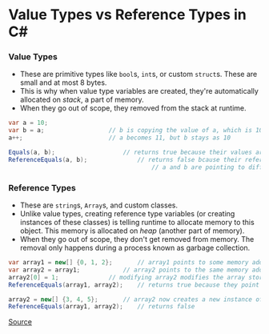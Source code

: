 # Value Types vs Reference Types in C#

### Value Types
- These are primitive types like `bool`s, `int`s, or custom `struct`s. These are small and at most 8 bytes.
- This is why when value type variables are created, they're automatically allocated on _stack_, a part of memory.
- When they go out of scope, they removed from the stack at runtime.

```c#
var a = 10;
var b = a;					// b is copying the value of a, which is 10
a++;						// a becomes 11, but b stays as 10

Equals(a, b);					// returns true because their values are the same
ReferenceEquals(a, b);				// returns false bcause their references are different
                            			// a and b are pointing to different addresses in memory
```

### Reference Types
- These are `string`s, `Array`s, and custom classes.
- Unlike value types, creating reference type variables (or creating instances of these classes) is telling runtime to allocate memory to this object. This memory is allocated on _heap_ (another part of memory).
- When they go out of scope, they don't get removed from memory. The removal only happens during a process known as garbage collection.

```c#
var array1 = new[] {0, 1, 2};		// array1 points to some memory address
var array2 = array1;			// array2 points to the same memory address
array2[0] = 1;				// modifying array2 modifies the array stored in that memory address so now both array1 and array2 are [1, 1, 2];
ReferenceEquals(array1, array2);	// returns true because they point to the same memory address

array2 = new[] {3, 4, 5};		// array2 now creates a new instance of Array and points to new memory address
ReferenceEquals(array1, array2);	// returns false
```

[Source](https://www.udemy.com/course/csharp-tutorial-for-beginners/)
